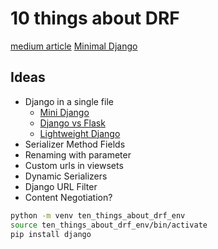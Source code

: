 # 10 things about DRF

[medium article](https://medium.com/profil-software-blog/10-things-you-need-to-know-to-effectively-use-django-rest-framework-7db7728910e0)
[Minimal Django](https://github.com/ma0c/tic-tac-toe-minimal-python/blob/master/server.py)


## Ideas
- Django in a single file
  - [Mini Django](https://github.com/readevalprint/mini-django)
  - [Django vs Flask](https://adamj.eu/tech/2019/04/03/django-versus-flask-with-single-file-applications/)
  - [Lightweight Django](https://www.oreilly.com/library/view/lightweight-django/9781491946275/ch01.html)
- Serializer Method Fields
- Renaming with parameter
- Custom urls in viewsets
- Dynamic Serializers
- Django URL Filter
- Content Negotiation?


```bash
python -m venv ten_things_about_drf_env
source ten_things_about_drf_env/bin/activate
pip install django
```